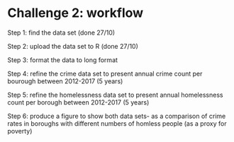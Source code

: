 # Challenge 2: workflow

Step 1: find the data set (done 27/10)

Step 2: upload the data set to R (done 27/10)

Step 3: format the data to long format

Step 4: refine the crime data set to present annual crime count per bourough between 2012-2017 (5 years)

Step 5: refine the homelessness data set to present annual homelessness count per borough between 2012-2017 (5 years) 

Step 6: produce a figure to show both data sets- as a comparison of crime rates in boroughs with different numbers of homless people (as a proxy for poverty)
